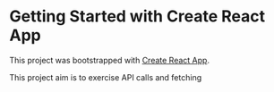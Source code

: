 # Getting Started with Create React App

This project was bootstrapped with [Create React App](https://github.com/facebook/create-react-app).

This project aim is to exercise API calls and fetching
